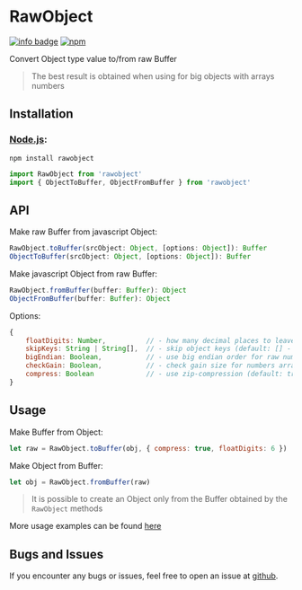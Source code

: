 # RawObject

[![info badge](https://img.shields.io/npm/dt/@hrimthurs/rawobject.svg)](http://npm-stat.com/charts.html?package=@hrimthurs/rawobject)
[![npm](https://img.shields.io/npm/v/@hrimthurs/rawobject.svg)](https://npmjs.com/@hrimthurs/rawobject)

Convert Object type value to/from raw Buffer

> The best result is obtained when using for big objects with arrays numbers

## Installation

### [Node.js](http://nodejs.org/):

~~~
npm install rawobject
~~~

~~~ javascript
import RawObject from 'rawobject'
import { ObjectToBuffer, ObjectFromBuffer } from 'rawobject'
~~~

## API

Make raw Buffer from javascript Object:

~~~ javascript
RawObject.toBuffer(srcObject: Object, [options: Object]): Buffer
ObjectToBuffer(srcObject: Object, [options: Object]): Buffer
~~~

Make javascript Object from raw Buffer:

~~~ javascript
RawObject.fromBuffer(buffer: Buffer): Object
ObjectFromBuffer(buffer: Buffer): Object
~~~

Options:

~~~ javascript
{
    floatDigits: Number,          // - how many decimal places to leave in float numbers (default: 0 - no trunc float)
    skipKeys: String | String[],  // - skip object keys (default: [] - no skip keys)
    bigEndian: Boolean,           // - use big endian order for raw numbers (default: true)
    checkGain: Boolean,           // - check gain size for numbers arrays (default: true)
    compress: Boolean             // - use zip-compression (default: true)
}
~~~

## Usage

Make Buffer from Object:

~~~ javascript
let raw = RawObject.toBuffer(obj, { compress: true, floatDigits: 6 })
~~~

Make Object from Buffer:

~~~ javascript
let obj = RawObject.fromBuffer(raw)
~~~

> It is possible to create an Object only from the Buffer obtained by the `RawObject` methods

More usage examples can be found [here](./examples/example.js)

## Bugs and Issues

If you encounter any bugs or issues, feel free to open an issue at
[github](https://github.com/hrimthurs/RawObject).
